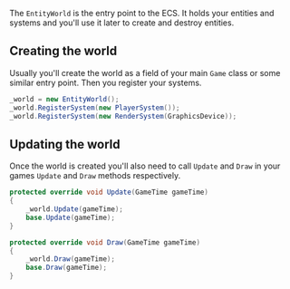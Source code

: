 The `EntityWorld` is the entry point to the ECS. It holds your entities and systems and you'll use it later to create and destroy entities.

## Creating the world

Usually you'll create the world as a field of your main `Game` class or some similar entry point. Then you register your systems.

```csharp
_world = new EntityWorld();
_world.RegisterSystem(new PlayerSystem());
_world.RegisterSystem(new RenderSystem(GraphicsDevice));
```

## Updating the world

Once the world is created you'll also need to call `Update` and `Draw` in your games `Update` and `Draw` methods respectively.

```csharp
protected override void Update(GameTime gameTime)
{
    _world.Update(gameTime);
    base.Update(gameTime);
}
```

```csharp
protected override void Draw(GameTime gameTime)
{
    _world.Draw(gameTime);
    base.Draw(gameTime);
}
```

